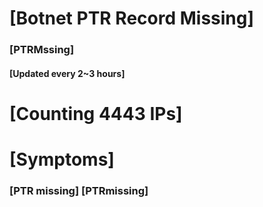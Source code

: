 # [Botnet PTR Record Missing]
### [PTRMssing]
#### [Updated every 2~3 hours]

# [Counting 4443 IPs]

# [Symptoms] 
###   [PTR missing] [PTRmissing]
